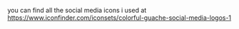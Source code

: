 you can find all the social media icons i used at https://www.iconfinder.com/iconsets/colorful-guache-social-media-logos-1
